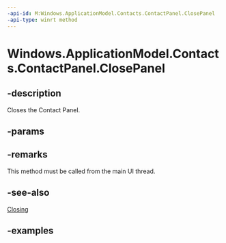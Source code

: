 ```yaml
---
-api-id: M:Windows.ApplicationModel.Contacts.ContactPanel.ClosePanel
-api-type: winrt method
---
```


<!-- Method syntax.
public void ContactPanel.ClosePanel()
-->

# Windows.ApplicationModel.Contacts.ContactPanel.ClosePanel

## -description
Closes the Contact Panel.
## -params

## -remarks
This method must be called from the main UI thread.
## -see-also
[Closing](contactpanel_closing.md)

## -examples
